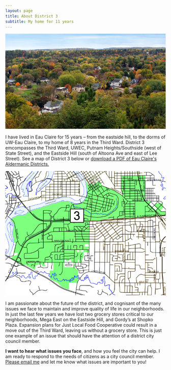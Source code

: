 ```yaml
---
layout: page
title: About District 3
subtitle: My home for 11 years
---
```


<img src="/img/district3-pano.jpg">

I have lived in Eau Claire for 15 years – from the eastside hill, to the dorms of UW-Eau Claire, to my home of 8 years in the Third Ward. District 3 emcompasses the Third Ward, UWEC, Putnam Heights/Southside (west of State Street), and the Eastside Hill (south of Altoona Ave and east of Lee Street). See a map of District 3 below or <a href="/img/Ald_WardPlanApproved_Dec2017.pdf">download a PDF of Eau Claire's Aldermanic Districts.</a> 

<img src="/img/district3.png">

I am passionate about the future of the district, and cognisant of the many issues we face to maintain and improve quality of life in our neighborhoods. In just the last few years we have lost two grocery stores critical to our neighborhoods, Mega East on the Eastside Hill, and Gordy’s at Shopko Plaza. Expansion plans for Just Local Food Cooperative could result in a move out of the Third Ward, leaving us without a grocery store. This is just one example of an issue that should have the attention of a district city council member. 

**I want to hear what issues you face**, and how you feel the city can help. I am ready to respond to the needs of citizens as a city council member. <a href="mailto:gragertforcitycouncil@gmail.com">Please email me</a> and let me know what issues are important to you!
